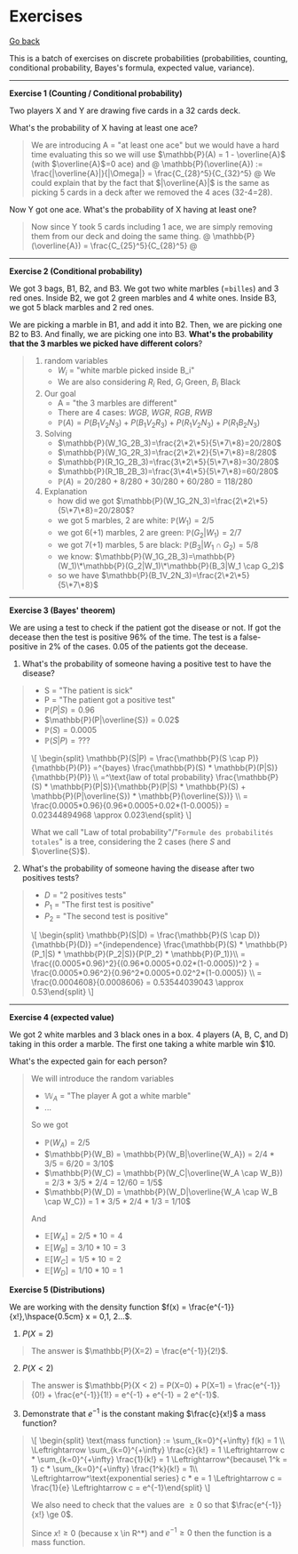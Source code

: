 # Exercises

[Go back](..)

This is a batch of exercises on discrete probabilities (probabilities, counting, conditional probability, Bayes's formula, expected value, variance).

<hr class="sl">

**Exercise 1 (Counting / Conditional probability)**

Two players X and Y are drawing five cards in a 32 cards deck.

What's the probability of X having at least one ace?

<blockquote class="spoiler">

We are introducing A = "at least one ace" but we would have a hard time evaluating this so we will use $\mathbb{P}(A) = 1 - \overline{A}$ (with $\overline{A}$=0 ace) and
@
\mathbb{P}(\overline{A}) := \frac{|\overline{A}|}{|\Omega|} = \frac{C_{28}^5}{C_{32}^5}
@
We could explain that by the fact that $|\overline{A}|$ is the same as picking 5 cards in a deck after we removed the 4 aces (32-4=28).
</blockquote>

Now Y got one ace. What's the probability of X having at least one?

<blockquote class="spoiler">

Now since Y took 5 cards including 1 ace, we are simply removing them from our deck and doing the same thing.
@
\mathbb{P}(\overline{A}) = \frac{C_{25}^5}{C_{28}^5}
@
</blockquote>

<hr class="sl">

**Exercise 2 (Conditional probability)**

We got 3 bags, B1, B2, and B3. We got two white marbles (=`billes`) and 3 red ones. Inside B2, we got 2 green marbles and 4 white ones. Inside B3, we got 5 black marbles and 2 red ones.

We are picking a marble in B1, and add it into B2. Then, we are picking one B2 to B3. And finally, we are picking one into B3. **What's the probability that the 3 marbles we picked have different colors**?

<blockquote class="spoiler">

1. random variables
    * $W_i$ = "white marble picked inside B_i"
    * We are also considering $R_i$ Red, $G_i$ Green, $B_i$ Black
2. Our goal
    * A = "the 3 marbles are different"
    * There are 4 cases: $WGB$, $WGR$, $RGB$, $RWB$
    * $\mathbb{P}(A)=P(B_1V_2N_3)+P(B_1V_2R_3)+P(R_1V_2N_3)+P(R_1B_2N_3)$
3. Solving
    * $\mathbb{P}(W_1G_2B_3)=\frac{2\*2\*5}{5\*7\*8}=20/280$
    * $\mathbb{P}(W_1G_2R_3)=\frac{2\*2\*2}{5\*7\*8}=8/280$
    * $\mathbb{P}(R_1G_2B_3)=\frac{3\*2\*5}{5\*7\*8}=30/280$
    * $\mathbb{P}(R_1B_2B_3)=\frac{3\*4\*5}{5\*7\*8}=60/280$
    * $\mathbb{P}(A)=20/280 + 8/280 + 30/280 + 60/280 = 118/280$
4. Explanation
    * how did we got $\mathbb{P}(W_1G_2N_3)=\frac{2\*2\*5}{5\*7\*8}=20/280$?
    * we got 5 marbles, 2 are white: $\mathbb{P}(W_1)=2/5$
    * we got 6(+1) marbles, 2 are green: $\mathbb{P}(G_2|W_1)=2/7$
    * we got 7(+1) marbles, 5 are black: $\mathbb{P}(B_3|W_1 \cap G_2)=5/8$
    * we know: $\mathbb{P}(W_1G_2B_3)=\mathbb{P}(W_1)\*\mathbb{P}(G_2|W_1)\*\mathbb{P}(B_3|W_1 \cap G_2)$
    * so we have $\mathbb{P}(B_1V_2N_3)=\frac{2\*2\*5}{5\*7\*8}$
</blockquote>

<hr class="sr">

**Exercise 3 (Bayes' theorem)**

We are using a test to check if the patient got the disease or not. If got the decease then the test is positive 96% of the time. The test is a false-positive in 2% of the cases. $0.05%$ of the patients got the decease.

1. What's the probability of someone having a positive test
   to have the disease?

<blockquote class="spoiler">

* S = "The patient is sick"
* P = "The patient got a positive test"
* $\mathbb{P}(P|S) = 0.96$
* $\mathbb{P}(P|\overline{S}) = 0.02$
* $\mathbb{P}(S) = 0.0005$
* $\mathbb{P}(S|P) = ???$

<div>
\[
\begin{split}
\mathbb{P}(S|P) = 
\frac{\mathbb{P}(S \cap P)}{\mathbb{P}(P)} 
=^{bayes} \frac{\mathbb{P}(S) * \mathbb{P}(P|S)}{\mathbb{P}(P)} \\
=^\text{law of total probability} \frac{\mathbb{P}(S) * \mathbb{P}(P|S)}{\mathbb{P}(P|S) * \mathbb{P}(S) + \mathbb{P}(P|\overline{S}) * \mathbb{P}(\overline{S})} \\
= \frac{0.0005*0.96}{0.96*0.0005+0.02*(1-0.0005)} = 0.02344894968 \approx 0.023\end{split}
\]
</div>

What we call "Law of total probability"/"`Formule des probabilités totales`" is a tree, considering the 2 cases (here $S$ and $\overline{S}$).
</blockquote>

2. What's the probability of someone having the disease after two positives tests?

<blockquote class="spoiler">

* $D$ = "2 positives tests"
* $P_1$ = "The first test is positive"
* $P_2$ = "The second test is positive"

<div>
\[
\begin{split}
\mathbb{P}(S|D) 
= \frac{\mathbb{P}(S \cap D)}{\mathbb{P}(D)}
=^{independence} 
\frac{\mathbb{P}(S) * \mathbb{P}(P_1|S) * \mathbb{P}(P_2|S)}{P(P_2) * \mathbb{P}(P_1)}\\
= \frac{(0.0005*0.96)^2}{(0.96*0.0005+0.02*(1-0.0005))^2 }
= \frac{0.0005*0.96^2}{0.96^2*0.0005+0.02^2*(1-0.0005)} \\
= \frac{0.0004608}{0.0008606} = 0.53544039043  \approx 0.53\end{split}
\]
</div>
</blockquote>

<hr class="sr">

**Exercise 4 (expected value)**

We got 2 white marbles and 3 black ones in a box. 4 players (A, B, C, and D) taking in this order a marble. The first one taking a white marble win $10.

What's the expected gain for each person?

<blockquote class="spoiler">

We will introduce the random variables

* $\mathbb{W}_A$ = "The player A got a white marble"
* ...

So we got

* $\mathbb{P}(W_A) = 2/5$
* $\mathbb{P}(W_B) = \mathbb{P}(W_B|\overline{W_A}) = 2/4 * 3/5 = 6/20 = 3/10$
* $\mathbb{P}(W_C) = \mathbb{P}(W_C|\overline{W_A \cap W_B}) = 2/3 * 3/5 * 2/4 = 12/60 = 1/5$
* $\mathbb{P}(W_D) = \mathbb{P}(W_D|\overline{W_A \cap W_B \cap W_C}) = 1 * 3/5 * 2/4 * 1/3 = 1/10$

And

* $\mathbb{E}[W_A] = 2/5 * 10 = 4$
* $\mathbb{E}[W_B] = 3/10 * 10 = 3$
* $\mathbb{E}[W_C] = 1/5 * 10 = 2$
* $\mathbb{E}[W_D] = 1/10 * 10 = 1$

</blockquote>

**Exercise 5 (Distributions)**

We are working with the density function $f(x) = \frac{e^{-1}}{x!},\hspace{0.5cm} x = 0,1, 2...$.

1. $P(X=2)$

<blockquote class="spoiler">
The answer is $\mathbb{P}(X=2) = \frac{e^{-1}}{2!}$.
</blockquote>

2. $P(X < 2)$

<blockquote class="spoiler">
The answer is $\mathbb{P}(X < 2) = P(X=0) + P(X=1) = \frac{e^{-1}}{0!} + \frac{e^{-1}}{1!} = e^{-1} + e^{-1} = 2 e^{-1}$.
</blockquote>

3. Demonstrate that $e^{-1}$ is the constant making $\frac{c}{x!}$ a mass function?

<blockquote class="spoiler">
<div>
\[
\begin{split}
\text{mass function} := \sum_{k=0}^{+\infty} f(k) = 1 \\
\Leftrightarrow
\sum_{k=0}^{+\infty} \frac{c}{k!} = 1
\Leftrightarrow
c * \sum_{k=0}^{+\infty} \frac{1}{k!} = 1
\Leftrightarrow^{because\ 1^k = 1}
c * \sum_{k=0}^{+\infty} \frac{1^k}{k!} = 1\\
\Leftrightarrow^\text{exponential series}
c * e = 1 \Leftrightarrow  c = \frac{1}{e} \Leftrightarrow c = e^{-1}\end{split}
\]
</div>

We also need to check that the values are $\ge 0$ so that $\frac{e^{-1}}{x!} \ge 0$.

Since $x! \ge 0$ (because x \in R^*) and $e^{-1} \ge 0$ then the function is a mass function.
</blockquote>